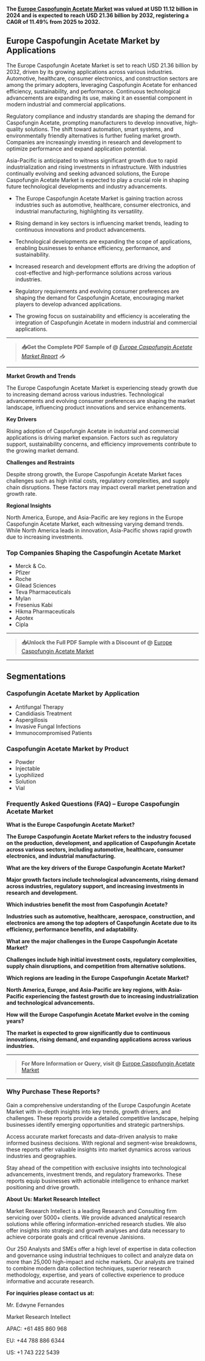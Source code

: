 <p><strong>The <a href="https://www.marketresearchintellect.com/download-sample/?rid=419413&amp;utm_source=Pulse-April-Europe&amp;utm_medium=852">Europe Caspofungin Acetate Market</a> was valued at USD 11.12 billion in 2024 and is expected to reach USD 21.36 billion by 2032, registering a CAGR of 11.49% from 2025 to 2032.</strong></p><h2>Europe Caspofungin Acetate Market by Applications&nbsp;</h2><p><p>The Europe Caspofungin Acetate Market is set to reach USD 21.36 billion by 2032, driven by its growing applications across various industries. Automotive, healthcare, consumer electronics, and construction sectors are among the primary adopters, leveraging Caspofungin Acetate for enhanced efficiency, sustainability, and performance. Continuous technological advancements are expanding its use, making it an essential component in modern industrial and commercial applications.</p><p>Regulatory compliance and industry standards are shaping the demand for Caspofungin Acetate, prompting manufacturers to develop innovative, high-quality solutions. The shift toward automation, smart systems, and environmentally friendly alternatives is further fueling market growth. Companies are increasingly investing in research and development to optimize performance and expand application potential.</p><p>Asia-Pacific is anticipated to witness significant growth due to rapid industrialization and rising investments in infrastructure. With industries continually evolving and seeking advanced solutions, the Europe Caspofungin Acetate Market is expected to play a crucial role in shaping future technological developments and industry advancements.</p></p><ul><li><p>The Europe Caspofungin Acetate Market is gaining traction across industries such as automotive, healthcare, consumer electronics, and industrial manufacturing, highlighting its versatility.</p></li><li><p>Rising demand in key sectors is influencing market trends, leading to continuous innovations and product advancements.</p></li><li><p>Technological developments are expanding the scope of applications, enabling businesses to enhance efficiency, performance, and sustainability.</p></li><li><p>Increased research and development efforts are driving the adoption of cost-effective and high-performance solutions across various industries.</p></li><li><p>Regulatory requirements and evolving consumer preferences are shaping the demand for Caspofungin Acetate, encouraging market players to develop advanced applications.</p></li><li><p>The growing focus on sustainability and efficiency is accelerating the integration of Caspofungin Acetate in modern industrial and commercial applications.</p></li></ul><hr /><blockquote><p><strong><span class="font-[700]">📥Get the Complete PDF Sample of @ </span></strong><em><span class="font-[700]"><a href="https://www.marketresearchintellect.com/download-sample/?rid=419413&amp;utm_source=Pulse-April-Europe&amp;utm_medium=852" target="_blank" data-tracking-control-name="article-ssr-frontend-pulse_little-text-block" data-tracking-will-navigate="" data-test-link="">Europe Caspofungin Acetate Market Report</a>&nbsp;📥</span></em></p></blockquote><hr /><p class="" data-start="77" data-end="360"><strong data-start="77" data-end="105">Market Growth and Trends</strong></p><p class="" data-start="77" data-end="360">The Europe Caspofungin Acetate Market is experiencing steady growth due to increasing demand across various industries. Technological advancements and evolving consumer preferences are shaping the market landscape, influencing product innovations and service enhancements.</p><p class="" data-start="362" data-end="606"><strong data-start="362" data-end="377">Key Drivers</strong></p><p class="" data-start="362" data-end="606">Rising adoption of Caspofungin Acetate in industrial and commercial applications is driving market expansion. Factors such as regulatory support, sustainability concerns, and efficiency improvements contribute to the growing market demand.</p><p class="" data-start="608" data-end="849"><strong data-start="608" data-end="637">Challenges and Restraints</strong></p><p class="" data-start="608" data-end="849">Despite strong growth, the Europe Caspofungin Acetate Market faces challenges such as high initial costs, regulatory complexities, and supply chain disruptions. These factors may impact overall market penetration and growth rate.</p><p class="" data-start="851" data-end="1095"><strong data-start="851" data-end="872">Regional Insights</strong></p><p class="" data-start="851" data-end="1095">North America, Europe, and Asia-Pacific are key regions in the Europe Caspofungin Acetate Market, each witnessing varying demand trends. While North America leads in innovation, Asia-Pacific shows rapid growth due to increasing investments.</p><p><h3>Top Companies Shaping the Caspofungin Acetate Market </h3><ul><li>Merck & Co.</li><li> Pfizer</li><li> Roche</li><li> Gilead Sciences</li><li> Teva Pharmaceuticals</li><li> Mylan</li><li> Fresenius Kabi</li><li> Hikma Pharmaceuticals</li><li> Apotex</li><li> Cipla</li></ul></p><hr /><blockquote><p><strong>📥Unlock the Full PDF Sample with a Discount of @</strong> <a href="https://www.marketresearchintellect.com/ask-for-discount/?rid=419413&amp;utm_source=Pulse-April-Europe&amp;utm_medium=852">Europe Caspofungin Acetate Market</a></p></blockquote><hr /><p><h2>Segmentations</h2><h3>Caspofungin Acetate Market by Application</h3><ul><li>Antifungal Therapy</li><li> Candidiasis Treatment</li><li> Aspergillosis</li><li> Invasive Fungal Infections</li><li> Immunocompromised Patients</li></ul><h3>Caspofungin Acetate Market by Product</h3><ul><li>Powder</li><li> Injectable</li><li> Lyophilized</li><li> Solution</li><li> Vial</li></ul></p><h3><strong>Frequently Asked Questions (FAQ) &ndash; Europe Caspofungin Acetate Market</strong></h3><p><strong>What is the Europe Caspofungin Acetate Market?</strong></p><p><strong>The Europe Caspofungin Acetate Market refers to the industry focused on the production, development, and application of Caspofungin Acetate across various sectors, including automotive, healthcare, consumer electronics, and industrial manufacturing.</strong></p><p><strong>What are the key drivers of the Europe Caspofungin Acetate Market?</strong></p><p><strong>Major growth factors include technological advancements, rising demand across industries, regulatory support, and increasing investments in research and development.</strong></p><p><strong>Which industries benefit the most from Caspofungin Acetate?</strong></p><p><strong>Industries such as automotive, healthcare, aerospace, construction, and electronics are among the top adopters of Caspofungin Acetate due to its efficiency, performance benefits, and adaptability.</strong></p><p><strong>What are the major challenges in the Europe Caspofungin Acetate Market?</strong></p><p><strong>Challenges include high initial investment costs, regulatory complexities, supply chain disruptions, and competition from alternative solutions.</strong></p><p><strong>Which regions are leading in the Europe Caspofungin Acetate Market?</strong></p><p><strong>North America, Europe, and Asia-Pacific are key regions, with Asia-Pacific experiencing the fastest growth due to increasing industrialization and technological advancements.</strong></p><p><strong>How will the Europe Caspofungin Acetate Market evolve in the coming years?</strong></p><p><strong>The market is expected to grow significantly due to continuous innovations, rising demand, and expanding applications across various industries.</strong></p><hr /><blockquote><p><span class="font-[700]"><strong>For More Information or Query, visit&nbsp;@</strong>&nbsp;</span><span class="font-[700]"><a href="https://www.marketresearchintellect.com/product/global-caspofungin-acetate-market-size-and-forecast/?utm_source=Linkedin&utm_medium=852" target="_blank" data-tracking-control-name="article-ssr-frontend-pulse_little-text-block" data-tracking-will-navigate="" data-test-link="">Europe Caspofungin Acetate Market</a></span></p></blockquote><hr /><h3><strong data-start="0" data-end="31">Why Purchase These Reports?</strong></h3><p class="" data-start="35" data-end="297">Gain a comprehensive understanding of the Europe Caspofungin Acetate Market with in-depth insights into key trends, growth drivers, and challenges. These reports provide a detailed competitive landscape, helping businesses identify emerging opportunities and strategic partnerships.</p><p class="" data-start="299" data-end="540">Access accurate market forecasts and data-driven analysis to make informed business decisions. With regional and segment-wise breakdowns, these reports offer valuable insights into market dynamics across various industries and geographies.</p><p class="" data-start="542" data-end="784">Stay ahead of the competition with exclusive insights into technological advancements, investment trends, and regulatory frameworks. These reports equip businesses with actionable intelligence to enhance market positioning and drive growth.</p><p><strong><span class="font-[700]">About Us: Market Research Intellect</span></strong></p><p><span class="">Market Research Intellect is a leading Research and Consulting firm servicing over 5000+ clients. We provide advanced analytical research solutions while offering information-enriched research studies.&nbsp;</span>We also offer insights into strategic and growth analyses and data necessary to achieve corporate goals and critical revenue Janisions.</p><p><span class="">Our 250 Analysts and SMEs offer a high level of expertise in data collection and governance using industrial techniques to collect and analyze data on more than 25,000 high-impact and niche markets. Our analysts are trained to combine modern data collection techniques, superior research methodology, expertise, and years of collective experience to produce informative and accurate research.</span></p><p><strong>For inquiries please contact us at:</strong></p><p>Mr. Edwyne Fernandes</p><p>Market Research Intellect</p><p>APAC: +61 485 860 968</p><p>EU: +44 788 886 6344</p><p>US: +1 743 222 5439</p>
